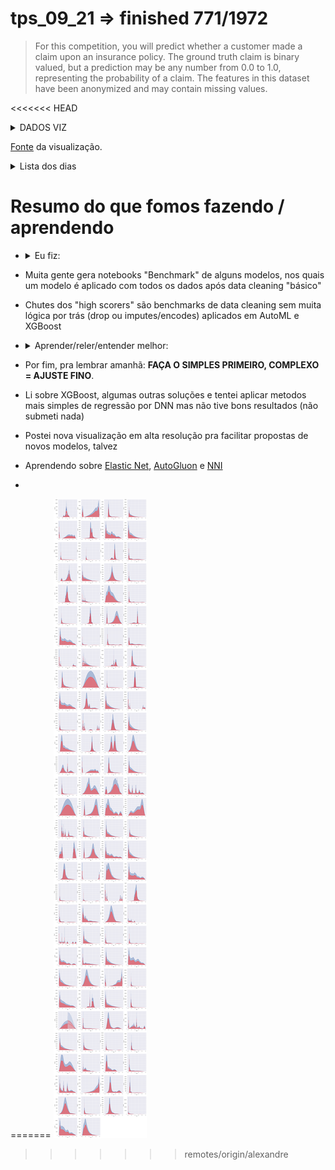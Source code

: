 # tps_09_21 => finished 771/1972

<!--  https://scikit-learn.org/stable/auto_examples/preprocessing/plot_all_scaling.html -->

> For this competition, you will predict whether a customer made a claim upon an insurance policy. The ground truth claim is binary valued, but a prediction may be any number from 0.0 to 1.0, representing the probability of a claim. The features in this dataset have been anonymized and may contain missing values.

<<<<<<< HEAD
<details><summary> DADOS VIZ </summary>
<p>
  
![](https://github.com/Alexandre-Caldeira/tps_09_21/blob/main/todos.png)

  </p>
</details>

[Fonte](https://www.kaggle.com/azzamradman/catboost-baseline-with-simple-eda) da visualização.
 
<details><summary>Lista dos dias</summary>
<p>

- [a-Dia 1](https://github.com/Alexandre-Caldeira/tps_09_21#a-dia-1)
- [g-Dia 1](https://github.com/Alexandre-Caldeira/tps_09_21#g-dia-1)
- [a-Dia 1](https://github.com/Alexandre-Caldeira/tps_09_21#a-dia-1)
- [a-Dia 1](https://github.com/Alexandre-Caldeira/tps_09_21#a-dia-1)
- [a-Dia n](https://github.com/Alexandre-Caldeira/tps_09_21#a-dia-n)
- [g-Dia n](https://github.com/Alexandre-Caldeira/tps_09_21#a-dia-n)
  
</p>
</details>

# Resumo do que fomos fazendo / aprendendo 
  - <details><summary>Eu fiz:</summary>
      <p>
      
      - Remover colunas que fossem de baixa "utilidade", baseando nesse [link]() para métodos de se fazer isso e aplicando em uma rede neural densa profunda simples tipo do cap 10 do treinamento. Não foi a pior solução possível (foi literalmente a 2ª pior), mas atibuo isso ao uso da rede neural desregrado.
      - Apenas após primeira submissão percebi que estava treinando "errado", o score usado na competição é [Área sob a ROC](https://en.wikipedia.org/wiki/Receiver_operating_characteristic). Percebi que praticamente não sabia usar k-fold / cross_validation e é essencial aqui.
      - Usando essa mesma técnica de cleaning, empreguei um modelo XGBoost similar ao que vi em algumas soluções bem rankeadas. Automaticamente subi umas 20 posições.
      - Ainda, removi meu data cleaning inicial (dropador de colunas doidasso) e treinei novos modelos, subindo um pouco mais, usando XGBoost. A solução com rede neural continua com performance muito ruim (porque? talvez pela complexidade do modelo). 
      - Por fim, tentei usar a saída de um modelo XGBoost como parte das entradas de um modelo de rede neural densa e também de uma rede neural com Embedding baseada numa solução [bem rankeada](https://www.kaggle.com/lukaszborecki/tps-09-nn).
        
      </p>
     </details>
  - Muita gente gera notebooks "Benchmark" de alguns modelos, nos quais um modelo é aplicado com todos os dados após data cleaning "básico"
  - Chutes dos "high scorers" são benchmarks de data cleaning sem muita lógica por trás (drop ou imputes/encodes) aplicados em  AutoML e XGBoost 
  - <details><summary>Aprender/reler/entender melhor:</summary>
      <p>
        
      - [x] K-Fold!!!! [notebook que usa, por exemplo](https://www.kaggle.com/jarupula/tps-sep-getting-started)
      - [x] [XGBoost](https://xgboost.readthedocs.io/en/latest/tutorials/model.html)
        - Marreta:
      - [ ] [keras.layers.Embedding](https://www.kaggle.com/rajmehra03/a-detailed-explanation-of-keras-embedding-layer)
        - Marreta:
      - [ ] Revisar regressões: [the 5-day regression challenge](https://www.kaggle.com/rtatman/the-5-day-regression-challenge)
        - Marreta:
      - [x] Estudar mais qual accuracy metric usar [?](http://gim.unmc.edu/dxtests/roc3.htm)
        - Marreta:
      - [ ] [Solução 1](https://www.kaggle.com/antonellomartiello/tps09-autogluon), [Solução 2](https://www.kaggle.com/alexryzhkov/sep21-lightautoml-starter) com AutoML, ver mais sobre? Largar pra lá?
        - Decisão:
        
      </p>
     </details>
  - Por fim, pra lembrar amanhã: **FAÇA O SIMPLES PRIMEIRO, COMPLEXO = AJUSTE FINO**.
  - Li sobre XGBoost, algumas outras soluções e tentei aplicar metodos mais simples de regressão por DNN mas não tive bons resultados (não submeti nada)
  - Postei nova visualização em alta resolução pra facilitar propostas de novos modelos, talvez 
  - Aprendendo sobre [Elastic Net](https://www.kaggle.com/rtatman/regression-challenge-day-5), [AutoGluon](https://auto.gluon.ai/stable/tutorials/tabular_prediction/tabular-quickstart.html) e [NNI](https://github.com/microsoft/nni)
  - 
=======
![](https://github.com/Alexandre-Caldeira/tps_09_21/blob/alexandre/todos.png)
>>>>>>> remotes/origin/alexandre
